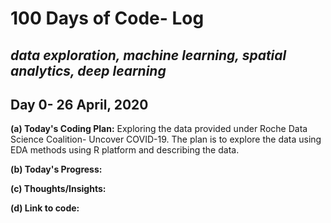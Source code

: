 # 100 Days of Code- Log
## *data exploration, machine learning, spatial analytics, deep learning*

## Day 0- 26 April, 2020
**(a) Today's Coding Plan:** Exploring the data provided under Roche Data Science Coalition- Uncover COVID-19.
The plan is to explore the data using EDA methods using R platform and describing the data.

**(b) Today's Progress:**

**(c) Thoughts/Insights:**

**(d) Link to code:**
